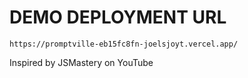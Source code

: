 # DEMO DEPLOYMENT URL

```
https://promptville-eb15fc8fn-joelsjoyt.vercel.app/
```

Inspired by JSMastery on YouTube


